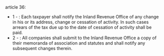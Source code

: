 article 36: 

<ul>
			<li>1 - : Each taxpayer shall notify the Inland Revenue Office of any change in his or its address, change or cessation of activity. In such cases arrears of the tax due up to the date of cessation of activity shall be paid. <ul>
			</ul></li>			<li>2 - : All companies shall submit to the Inland Revenue Office a copy of their memoranda of association and statutes and shall notify any subsequent changes therein. <ul>
			</ul></li></ul>